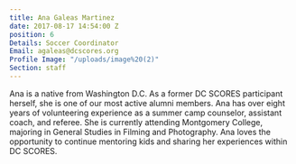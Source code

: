 ```yaml
---
title: Ana Galeas Martinez
date: 2017-08-17 14:54:00 Z
position: 6
Details: Soccer Coordinator
Email: agaleas@dcscores.org
Profile Image: "/uploads/image%20(2)"
Section: staff
---
```


Ana is a native from Washington D.C. As a former DC SCORES participant herself, she is one of our most active alumni members. Ana has over eight years of volunteering experience as a summer camp counselor, assistant coach, and referee. She is currently attending Montgomery College, majoring in General Studies in Filming and Photography. Ana loves the opportunity to continue mentoring kids and sharing her experiences within DC SCORES.